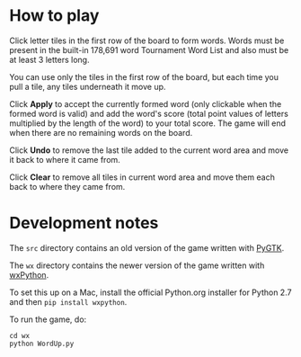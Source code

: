 # How to play

Click letter tiles in the first row of the board to form words. Words must be
present in the built-in 178,691 word Tournament Word List and also must be at
least 3 letters long. 

You can use only the tiles in the first row of the board, but each time you
pull a tile, any tiles underneath it move up.

Click **Apply** to accept the currently formed word (only clickable when the
formed word is valid) and add the word's score (total point values of letters
multiplied by the length of the word) to your total score. The game will end
when there are no remaining words on the board.

Click **Undo** to remove the last tile added to the current word area and move it
back to where it came from.

Click **Clear** to remove all tiles in current word area and move them each back
to where they came from.

# Development notes

The `src` directory contains an old version of the game written with [PyGTK][].

The `wx` directory contains the newer version of the game written with [wxPython][].

To set this up on a Mac, install the official Python.org installer for Python
2.7 and then `pip install wxpython`.

To run the game, do:

```
cd wx
python WordUp.py
```


[PyGTK]: https://pypi.org/project/PyGTK/
[wxPython]: https://wxpython.org/
